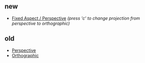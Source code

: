## new
- [Fixed Aspect / Perspective](https://seapusher.github.io/) *(press 'c' to change projection from perspective to orthographic)*

## old
- [Perspective](https://seapusher.github.io/persp)
- [Orthographic](https://seapusher.github.io/ortho)
